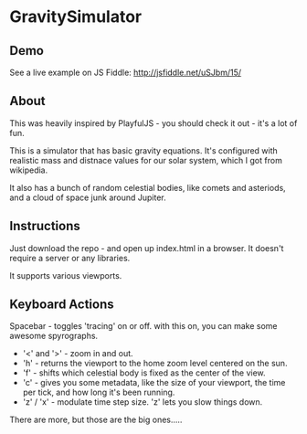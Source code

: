 GravitySimulator
================

## Demo

See a live example on JS Fiddle:  http://jsfiddle.net/uSJbm/15/

## About

This was heavily inspired by PlayfulJS - you should check it out - it's a lot of fun.

This is a simulator that has basic gravity equations.  It's configured with realistic mass and distnace values for our solar system, which I got from wikipedia.

It also has a bunch of random celestial bodies, like comets and asteriods, and a cloud of space junk around Jupiter.

## Instructions

Just download the repo - and open up index.html in a browser.  It doesn't require a server or any libraries.

It supports various viewports. 

## Keyboard Actions

Spacebar - toggles 'tracing' on or off.  with this on, you can make some awesome spyrographs.
* '<' and '>' - zoom in and out.  
* 'h' - returns the viewport to the home zoom level centered on the sun.
* 'f' - shifts which celestial body is fixed as the center of the view. 
* 'c' - gives you some metadata, like the size of your viewport, the time per tick, and how long it's been running.
* 'z' / 'x' - modulate time step size.  'z' lets you slow things down.


There are more, but those are the big ones.....

